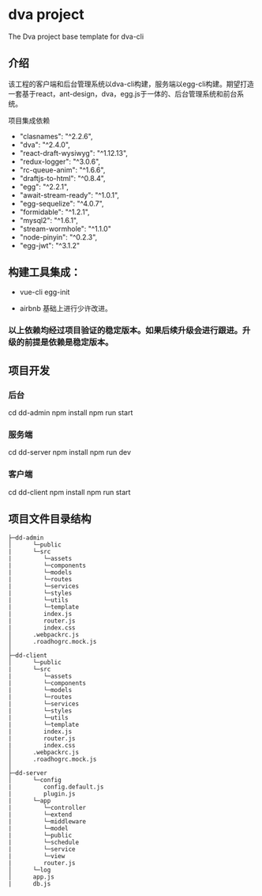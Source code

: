 # dva project

The Dva project base template for dva-cli

## 介绍

  该工程的客户端和后台管理系统以dva-cli构建，服务端以egg-cli构建。期望打造一套基于react，ant-design，dva，egg.js于一体的、后台管理系统和前台系统。
  
项目集成依赖

- "clasnames": "^2.2.6",
- "dva": "^2.4.0",
- "react-draft-wysiwyg": "^1.12.13",
- "redux-logger": "^3.0.6",
- "rc-queue-anim": "^1.6.6",
- "draftjs-to-html": "^0.8.4",
- "egg": "^2.2.1",
- "await-stream-ready": "^1.0.1",
- "egg-sequelize": "^4.0.7",
- "formidable": "^1.2.1",
- "mysql2": "^1.6.1",
- "stream-wormhole": "^1.1.0"
- "node-pinyin": "^0.2.3",
- "egg-jwt": "^3.1.2"

## 构建工具集成：

- vue-cli  egg-init 

- airbnb 基础上进行少许改进。

### 以上依赖均经过项目验证的稳定版本。如果后续升级会进行跟进。升级的前提是依赖是稳定版本。


## 项目开发

### 后台
cd dd-admin
npm install
npm run start

### 服务端
cd dd-server
npm install
npm run dev

### 客户端
cd dd-client
npm install
npm run start

## 项目文件目录结构

    ├─dd-admin              
    │      └─public
    |      └─src
    |         └─assets
    |         └─components
    |         └─models
    |         └─routes
    |         └─services
    |         └─styles
    |         └─utils
    |         └─template
    |         index.js
    |         router.js
    |         index.css
    │      .webpackrc.js 
    │      .roadhogrc.mock.js     
    │
    ├─dd-client
    │      └─public
    |      └─src
    |         └─assets
    |         └─components
    |         └─models
    |         └─routes
    |         └─services
    |         └─styles
    |         └─utils
    |         └─template
    |         index.js
    |         router.js
    |         index.css
    │      .webpackrc.js 
    │      .roadhogrc.mock.js     
    │
    ├─dd-server            
    │      └─config
    |         config.default.js
    |         plugin.js
    |      └─app
    |         └─controller
    |         └─extend
    |         └─middleware
    |         └─model
    |         └─public
    |         └─schedule
    |         └─service
    |         └─view
    |         router.js
    │      └─log
    │      app.js
    |      db.js
    
    
